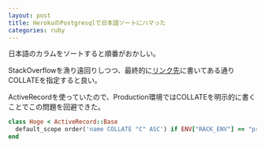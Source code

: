 ```yaml
---
layout: post
title: HerokuのPostgresqlで日本語ソートにハマった
categories: ruby
---
```

日本語のカラムをソートすると順番がおかしい。

StackOverflowを漁り遠回りしつつ、最終的に[リンク先](http://qa.atmarkit.co.jp/q/2205)に書いてある通りCOLLATEを指定すると良い。

ActiveRecordを使っていたので、Production環境ではCOLLATEを明示的に書くことでこの問題を回避できた。

``` ruby
class Hoge < ActiveRecord::Base
  default_scope order('name COLLATE "C" ASC') if ENV["RACK_ENV"] == "production"
end
```
